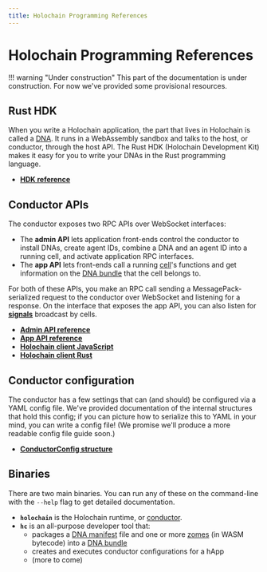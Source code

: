 ```yaml
---
title: Holochain Programming References
---
```


# Holochain Programming References

!!! warning "Under construction"
    This part of the documentation is under construction. For now we've provided some provisional resources.

## Rust HDK

When you write a Holochain application, the part that lives in Holochain is called a [DNA](../concepts/2_application_architecture/#layers-of-the-application-stack). It runs in a WebAssembly sandbox and talks to the host, or conductor, through the host API. The Rust HDK (Holochain Development Kit) makes it easy for you to write your DNAs in the Rust programming language.

* **[HDK reference](https://docs.rs/hdk)**

## Conductor APIs

The conductor exposes two RPC APIs over WebSocket interfaces:

* The **admin API** lets application front-ends control the conductor to install DNAs, create agent IDs, combine a DNA and an agent ID into a running cell, and activate application RPC interfaces.
* The **app API** lets front-ends call a running [cell](../glossary/#cell)'s functions and get information on the [DNA bundle](../glossary/#dna-bundle) that the cell belongs to.

For both of these APIs, you make an RPC call sending a MessagePack-serialized request to the conductor over WebSocket and listening for a response. On the interface that exposes the app API, you can also listen for [**signals**](../glossary/#signal) broadcast by cells.

* **[Admin API reference](https://docs.rs/holochain_conductor_api/latest/holochain_conductor_api/enum.AdminRequest.html)**
* **[App API reference](https://docs.rs/holochain_conductor_api/latest/holochain_conductor_api/enum.AppRequest.html)**
* **[Holochain client JavaScript](https://github.com/holochain/holochain-conductor-api)**
* **[Holochain client Rust](https://github.com/holochain/holochain-client-rust)**

## Conductor configuration

The conductor has a few settings that can (and should) be configured via a YAML config file. We've provided documentation of the internal structures that hold this config; if you can picture how to serialize this to YAML in your mind, you can write a config file! (We promise we'll produce a more readable config file guide soon.)

* **[ConductorConfig structure](https://docs.rs/holochain_conductor_api/latest/holochain_conductor_api/config/conductor/struct.ConductorConfig.html)**

## Binaries

There are two main binaries. You can run any of these on the command-line with the `--help` flag to get detailed documentation.

* **`holochain`** is the Holochain runtime, or [conductor](../glossary/#conductor).
* **`hc`** is an all-purpose developer tool that:
    * packages a [DNA manifest](../glossary/#dna-manifest) file and one or more [zomes](../glossary/#zome) (in WASM bytecode) into a [DNA bundle](../glossary/#dna-bundle)
    * creates and executes conductor configurations for a hApp
    * (more to come)
